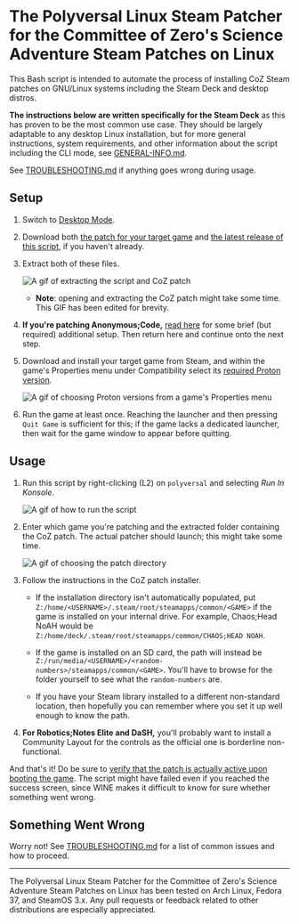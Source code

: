 # The Polyversal Linux Steam Patcher for the Committee of Zero's Science Adventure Steam Patches on Linux

This Bash script is intended to automate the process of installing CoZ Steam patches on GNU/Linux systems including the Steam Deck and desktop distros.

**The instructions below are written specifically for the Steam Deck** as this has proven to be the most common use case. They should be largely adaptable to any desktop Linux installation, but for more general instructions, system requirements, and other information about the script including the CLI mode, see [GENERAL-INFO.md](/docs/GENERAL-INFO.md).

See [TROUBLESHOOTING.md](/docs/TROUBLESHOOTING.md) if anything goes wrong during usage.

## Setup

1. Switch to [Desktop Mode](https://youtu.be/FAf2s99-iik).

1. Download both [the patch for your target game](http://sonome.dareno.me/projects/) and [the latest release of this script](https://github.com/CommitteeOfZero/polyversal-coz-linux-patcher/releases), if you haven't already.

1. Extract both of these files.

   ![A gif of extracting the script and CoZ patch](/assets/gif/unzip.gif "Unzipping the archives")

   - **Note**: opening and extracting the CoZ patch might take some time. This GIF has been edited for brevity.

1. **If you're patching Anonymous;Code,** [read here](/docs/AC.md) for some brief (but required) additional setup. Then return here and continue onto the next step.

1. Download and install your target game from Steam, and within the game's Properties menu under Compatibility select its [required Proton version](/docs/GAMES.md).

   ![A gif of choosing Proton versions from a game's Properties menu](/assets/gif/props-proton.gif "Choosing a Proton version from R;NE's properties")

1. Run the game at least once. Reaching the launcher and then pressing `Quit Game` is sufficient for this; if the game lacks a dedicated launcher, then wait for the game window to appear before quitting.

## Usage

1. Run this script by right-clicking (L2) on `polyversal` and selecting *Run In Konsole*.

   ![A gif of how to run the script](/assets/gif/run-konsole.gif "Running the script")

1. Enter which game you're patching and the extracted folder containing the CoZ patch. The actual patcher should launch; this might take some time.

   ![A gif of choosing the patch directory](/assets/gif/choose.gif "Choosing the game + patch directory")

1. Follow the instructions in the CoZ patch installer.

   - If the installation directory isn't automatically populated, put `Z:/home/<USERNAME>/.steam/root/steamapps/common/<GAME>` if the game is installed on your internal drive. For example, Chaos;Head NoAH would be `Z:/home/deck/.steam/root/steamapps/common/CHAOS;HEAD NOAH`.

   - If the game is installed on an SD card, the path will instead be `Z:/run/media/<USERNAME>/<random-numbers>/steamapps/common/<GAME>`. You'll have to browse for the folder yourself to see what the `random-numbers` are.

   - If you have your Steam library installed to a different non-standard location, then hopefully you can remember where you set it up well enough to know the path.

1. **For Robotics;Notes Elite and DaSH,** you'll probably want to install a Community Layout for the controls as the official one is borderline non-functional.

And that's it! Do be sure to [verify that the patch is actually active upon booting the game](/docs/VERIFY.md). The script might have failed even if you reached the success screen, since WINE makes it difficult to know for sure whether something went wrong.

## Something Went Wrong

Worry not! See [TROUBLESHOOTING.md](/docs/TROUBLESHOOTING.md) for a list of common issues and how to proceed.

------------

The Polyversal Linux Steam Patcher for the Committee of Zero's Science Adventure Steam Patches on Linux has been tested on Arch Linux, Fedora 37, and SteamOS 3.x. Any pull requests or feedback related to other distributions are especially appreciated.
